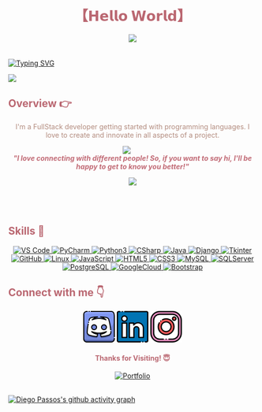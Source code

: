 <!-- Title -->
<h1 align="center" style="color: #ba6771;">
【𝗛𝗲𝗹𝗹𝗼 𝗪𝗼𝗿𝗹𝗱】
</h1>

<div align="center">
  <a href="https://github.com/DiegoPassosDev">
    <img height="180em" src="https://github-readme-stats.vercel.app/api?username=diegopassosdev&show_icons=true&theme=date_night&include_all_commits=true&count_private=true"/>
  </a>
</div>
<br>

[![Typing SVG](https://readme-typing-svg.herokuapp.com/?color=%23c16a75&size=55&center=true&vCenter=true&width=1000&lines=HELLO%2C+My+name+is+Diego+Passos%3BI%27m+41+years+old%3BI%27m+from+Brazil%3BI%27m+a+FullStack+Developer%3BWelcome%21+%3A%29&font=Monaco)](https://git.io/typing-svg)


<!-- Background -->
<img src="https://www.alura.com.br/artigos/assets/linguagem-programacao/linguagem-programacao.jpg" style="display: block; margin: 0 auto;">

<h2  style="color: #ba6771;">Overview 👉</h2>
<div align="center">
  <p style="color: #b38c7f;">I'm a FullStack developer getting started with programming languages. I love to create and innovate in all aspects of a project.</p>
  
  <img src="https://media.giphy.com/media/LnQjpWaON8nhr21vNW/giphy.gif" width="40" style="display: block; margin: 0 auto;"> <em><b style="color: #c16a75;">"I love connecting with different people! So, if you want to say hi, I'll be happy to get to know you better!"</b></em>
</div>
<div align="center">
  <a href="https://github.com/DiegoPassosDev"></a>
  <img height="180em" src="https://github-readme-stats.vercel.app/api/top-langs/?username=diegopassosdev&layout=compact&langs_count=7&theme=date_night"/>
</div>

<br><br>

<h2 style="color: #ba6771;">Skills 🚀</h2>

<p align="center">

  <a href="https://code.visualstudio.com/">
    <img src="https://img.shields.io/badge/VS%20Code-007ACC?style=for-the-badge&logo=visual-studio-code&logoColor=white" alt="VS Code">
  </a>

  <a href="https://www.jetbrains.com/pt-br/pycharm/">
    <img src="https://img.shields.io/badge/PyCharm-000000.svg?&style=for-the-badge&logo=PyCharm&logoColor=white" alt="PyCharm">
  </a>
  
  <a href="https://www.python.org/">
    <img src="https://img.shields.io/badge/Python-FFD43B?style=for-the-badge&logo=python&logoColor=blue" alt="Python3">
  </a>

  <a href="https://learn.microsoft.com/pt-br/dotnet/csharp/tour-of-csharp/">
    <img src="https://img.shields.io/badge/C%23-239120?style=for-the-badge&logo=c-sharp&logoColor=white" alt="CSharp">
  </a>

  <a href="https://www.java.com/pt-BR/">
    <img src="https://img.shields.io/badge/Java-ED8B00?logo=oracle&logoColor=white&style=for-the-badge" alt="Java">
  </a>
  
  <a href="https://www.djangoproject.com/">
    <img src="https://img.shields.io/badge/Django-092E20?style=for-the-badge&logo=django&logoColor=white" alt="Django">
  </a>
  
  <a href="https://docs.python.org/3/library/tkinter.html">
    <img src="https://img.shields.io/badge/Tkinter-FFD800?style=for-the-badge&logo=python&logoColor=white" alt="Tkinter">
  </a>  
  
  <a href="https://github.com/">
    <img src="https://img.shields.io/badge/GitHub-100000?style=for-the-badge&logo=github&logoColor=white" alt="GitHub">
  </a>
  
  <a href="https://www.linux.org/">
    <img src="https://img.shields.io/badge/Linux-FCC624?style=for-the-badge&logo=linux&logoColor=black" alt="Linux">
  </a>
  
  <a href="https://developer.mozilla.org/en-US/docs/Web/JavaScript">
    <img src="https://img.shields.io/badge/JavaScript-F7DF1E?style=for-the-badge&logo=JavaScript&logoColor=white" alt="JavaScript">
  </a>
 
  <a href="https://developer.mozilla.org/en-US/docs/Web/HTML">
    <img src="https://img.shields.io/badge/HTML5-E34F26?style=for-the-badge&logo=HTML5&logoColor=white" alt="HTML5">
  </a>
  
  <a href="https://developer.mozilla.org/en-US/docs/Web/CSS">
    <img src="https://img.shields.io/badge/CSS3-1572B6?style=for-the-badge&logo=CSS3&logoColor=white" alt="CSS3">
  </a>

  <a href="https://www.mysql.com/">
    <img src="https://img.shields.io/badge/MySQL-005C84?style=for-the-badge&logo=mysql&logoColor=white" alt="MySQL">
  </a>

  <a href="https://www.postgresql.org/">
    <img src="https://img.shields.io/badge/Microsoft_SQL_Server-CC2927?style=for-the-badge&logo=microsoft-sql-server&logoColor=white" alt="SQLServer">
  </a>

  <a href="https://www.postgresql.org/">
    <img src="https://img.shields.io/badge/PostgreSQL-316192?style=for-the-badge&logo=postgresql&logoColor=white" alt="PostgreSQL">
  </a>

  <a href="https://partner.cloudskillsboost.google/public_profiles/00b717f5-ee2c-434e-bde8-576643d23ec7">
    <img src="https://img.shields.io/badge/Google_Cloud-4285F4?style=for-the-badge&logo=google-cloud&logoColor=white" alt="GoogleCloud">
  </a>
  
  <a href="https://getbootstrap.com/">
    <img src="https://img.shields.io/badge/Bootstrap-7952B3?style=for-the-badge&logo=Bootstrap&logoColor=white" alt="Bootstrap">
  </a>
</p>

<h2 style="color: #ba6771;">Connect with me 👇</h2>

<p align="center">
  <a href="#"><img src="img/discord.png" alt="Discord"/></a>
  <a href="https://www.linkedin.com/in/diegopassosaju/"><img src="img/linkedin.png" alt="Linkedin"/></a>
  <a href="#"><img src="img/instagram.png" alt="Telegram"/></a>
</p>

<h4 align="center" style="color: #ba6771;">Thanks for Visiting! 😇</h4>

<div align="center">
  <a href="https://diegopassosdev.github.io/portifolio/" target="_blank"><img src="https://img.shields.io/badge/Portfolio-red?style=for-the-badge" target="_blank" alt="Portfolio"></a>
  
</div>

<br>

[![Diego Passos's github activity graph](https://github-readme-activity-graph.vercel.app/graph?username=diegopassosdev&bg_color=170f0c&color=ba6771&line=b38c7f&point=c16a75&area=true&hide_border=true)](https://github.com/DiegoPassosDev)